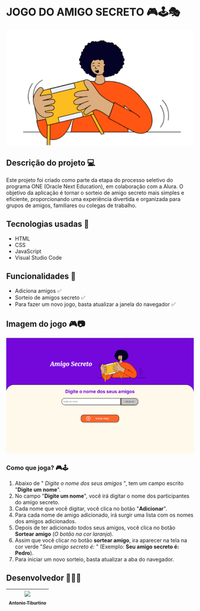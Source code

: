 # JOGO DO AMIGO SECRETO 🎮🕹️🎭

<img src="assets/amigo-secreto.png" width=700px>


## Descrição do projeto 💻
Este projeto foi criado como parte da etapa do processo seletivo do programa ONE (Oracle Next Education), em colaboração com a Alura. O objetivo da aplicação é tornar o sorteio de amigo secreto mais simples e eficiente, proporcionando uma experiência divertida e organizada para grupos de amigos, familiares ou colegas de trabalho.


## Tecnologias usadas 🚀
- HTML
- CSS
- JavaScript 
- Visual Studio Code

 ## Funcionalidades 🔘
 - Adiciona amigos ✅
 - Sorteio de amigos secreto ✅
 - Para fazer um novo jogo, basta atualizar a janela do navegador ✅


 ## Imagem do jogo 🎮📷
 ![imagem do jogo](assets/imagem-do-jogo.png)

 ### Como que joga? 🎮🕹️
 1. Abaixo de " *Digite o nome dos seus amigos* ", tem um campo escrito "**Digite um nome**".
 2. No campo "**Digite um nome**", você irá digitar o nome dos participantes do amigo secreto.
 3. Cada nome que você digitar, você clica no botão "**Adicionar**".
 4. Para cada nome de amigo adicionado, irá surgir uma lista com os nomes dos amigos adicionados.
 5. Depois de ter adicionado todos seus amigos, você clica no botão **Sortear amigo** (*O botão na cor laranja*).
 6. Assim que você clicar no botão **sortear amigo**, ira aparecer na tela na cor verde "*Seu amigo secreto é:* " (Exemplo: **Seu amigo secreto é: Pedro**).
 7. Para iniciar um novo sorteio, basta atualizar a aba do navegador.
## Desenvolvedor 🧑🏻‍💻
| [<img loading="antonio" src="https://avatars.githubusercontent.com/u/156551571?v=4" width=115><br><sub>Antonio Tiburtino</sub>](https://github.com/antoniotiburtino) |
| :---:

